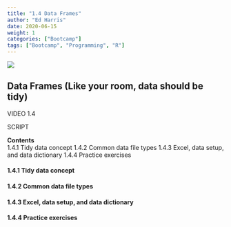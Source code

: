 ```yaml
---
title: "1.4 Data Frames"
author: "Ed Harris"
date: 2020-06-15
weight: 1
categories: ["Bootcamp"]
tags: ["Bootcamp", "Programming", "R"]
--- 
```


![ ](/img/tidy.png)  

## Data Frames (Like your room, data should be tidy)

VIDEO 1.4

SCRIPT


**Contents**  
1.4.1 Tidy data concept
1.4.2 Common data file types
1.4.3 Excel, data setup, and data dictionary
1.4.4 Practice exercises

#### 1.4.1 Tidy data concept



#### 1.4.2 Common data file types



#### 1.4.3 Excel, data setup, and data dictionary



#### 1.4.4 Practice exercises


